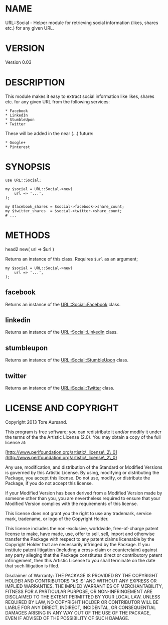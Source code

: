 # NAME

URL::Social - Helper module for retrieving social information (likes, shares
etc.) for any given URL.

# VERSION

Version 0.03

# DESCRIPTION

This module makes it easy to extract social information like likes, shares
etc. for any given URL from the following services:

    * Facebook
    * LinkedIn
    * StumbleUpon
    * Twitter

These will be added in the near (...) future:

    * Google+
    * Pinterest

# SYNOPSIS

    use URL::Social;

    my $social = URL::Social->new(
        url => '...',
    );

    my $facebook_shares = $social->facebook->share_count;
    my $twitter_shares  = $social->twitter->share_count;
    # ...

# METHODS

head2 new( url => $url )

Returns an instance of this class. Requires `$url` as an argument;

    my $social = URL::Social->new(
        url => '...',
    );

## facebook

Returns an instance of the [URL::Social::Facebook](http://search.cpan.org/perldoc?URL::Social::Facebook) class.

## linkedin

Returns an instance of the [URL::Social::LinkedIn](http://search.cpan.org/perldoc?URL::Social::LinkedIn) class.

## stumbleupon

Returns an instance of the [URL::Social::StumbleUpon](http://search.cpan.org/perldoc?URL::Social::StumbleUpon) class.

## twitter

Returns an instance of the [URL::Social::Twitter](http://search.cpan.org/perldoc?URL::Social::Twitter) class.

# LICENSE AND COPYRIGHT

Copyright 2013 Tore Aursand.

This program is free software; you can redistribute it and/or modify it
under the terms of the the Artistic License (2.0). You may obtain a
copy of the full license at:

[http://www.perlfoundation.org/artistic\_license\_2\_0](http://www.perlfoundation.org/artistic\_license\_2\_0)

Any use, modification, and distribution of the Standard or Modified
Versions is governed by this Artistic License. By using, modifying or
distributing the Package, you accept this license. Do not use, modify,
or distribute the Package, if you do not accept this license.

If your Modified Version has been derived from a Modified Version made
by someone other than you, you are nevertheless required to ensure that
your Modified Version complies with the requirements of this license.

This license does not grant you the right to use any trademark, service
mark, tradename, or logo of the Copyright Holder.

This license includes the non-exclusive, worldwide, free-of-charge
patent license to make, have made, use, offer to sell, sell, import and
otherwise transfer the Package with respect to any patent claims
licensable by the Copyright Holder that are necessarily infringed by the
Package. If you institute patent litigation (including a cross-claim or
counterclaim) against any party alleging that the Package constitutes
direct or contributory patent infringement, then this Artistic License
to you shall terminate on the date that such litigation is filed.

Disclaimer of Warranty: THE PACKAGE IS PROVIDED BY THE COPYRIGHT HOLDER
AND CONTRIBUTORS "AS IS' AND WITHOUT ANY EXPRESS OR IMPLIED WARRANTIES.
THE IMPLIED WARRANTIES OF MERCHANTABILITY, FITNESS FOR A PARTICULAR
PURPOSE, OR NON-INFRINGEMENT ARE DISCLAIMED TO THE EXTENT PERMITTED BY
YOUR LOCAL LAW. UNLESS REQUIRED BY LAW, NO COPYRIGHT HOLDER OR
CONTRIBUTOR WILL BE LIABLE FOR ANY DIRECT, INDIRECT, INCIDENTAL, OR
CONSEQUENTIAL DAMAGES ARISING IN ANY WAY OUT OF THE USE OF THE PACKAGE,
EVEN IF ADVISED OF THE POSSIBILITY OF SUCH DAMAGE.
